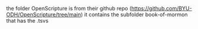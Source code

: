 the folder OpenScripture is from their github repo (https://github.com/BYU-ODH/OpenScripture/tree/main)
it contains the subfolder book-of-mormon that has the .tsvs
